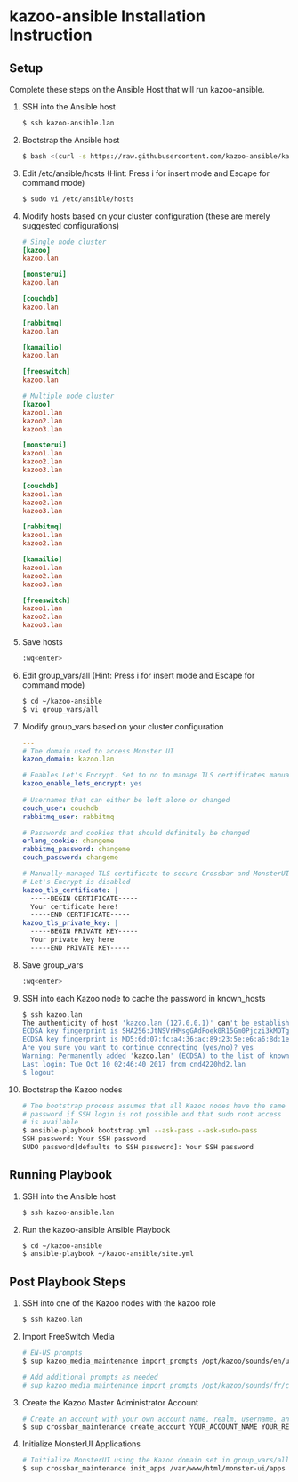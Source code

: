 # kazoo-ansible Installation Instruction

## Setup
Complete these steps on the Ansible Host that will run kazoo-ansible.

1. SSH into the Ansible host
   ```bash
   $ ssh kazoo-ansible.lan
   ```
2. Bootstrap the Ansible host
   ```bash
   $ bash <(curl -s https://raw.githubusercontent.com/kazoo-ansible/kazoo-ansible/master/ansible_host_bootstrap.sh)
   ```
3. Edit /etc/ansible/hosts (Hint: Press i for insert mode and Escape for command mode)
   ```bash
   $ sudo vi /etc/ansible/hosts
   ```
4. Modify hosts based on your cluster configuration (these are merely suggested configurations)
   ```ini
   # Single node cluster
   [kazoo]
   kazoo.lan
   
   [monsterui]
   kazoo.lan
   
   [couchdb]
   kazoo.lan
   
   [rabbitmq]
   kazoo.lan
   
   [kamailio]
   kazoo.lan
   
   [freeswitch]
   kazoo.lan
   
   # Multiple node cluster
   [kazoo]
   kazoo1.lan
   kazoo2.lan
   kazoo3.lan
   
   [monsterui]
   kazoo1.lan
   kazoo2.lan
   kazoo3.lan
   
   [couchdb]
   kazoo1.lan
   kazoo2.lan
   kazoo3.lan
   
   [rabbitmq]
   kazoo1.lan
   kazoo2.lan
   
   [kamailio]
   kazoo1.lan
   kazoo2.lan
   kazoo3.lan
   
   [freeswitch]
   kazoo1.lan
   kazoo2.lan
   kazoo3.lan
   ```
5. Save hosts
   ```bash
   :wq<enter>
   ```
6. Edit group_vars/all (Hint: Press i for insert mode and Escape for command mode)
   ```bash
   $ cd ~/kazoo-ansible
   $ vi group_vars/all
   ```
7. Modify group_vars based on your cluster configuration
   ```yaml
   ---
   # The domain used to access Monster UI
   kazoo_domain: kazoo.lan
   
   # Enables Let's Encrypt. Set to no to manage TLS certificates manually
   kazoo_enable_lets_encrypt: yes
    
   # Usernames that can either be left alone or changed
   couch_user: couchdb
   rabbitmq_user: rabbitmq
   
   # Passwords and cookies that should definitely be changed
   erlang_cookie: changeme
   rabbitmq_password: changeme
   couch_password: changeme
   
   # Manually-managed TLS certificate to secure Crossbar and MonsterUI if 
   # Let's Encrypt is disabled
   kazoo_tls_certificate: |
     -----BEGIN CERTIFICATE-----
     Your certificate here!
     -----END CERTIFICATE-----
   kazoo_tls_private_key: |
     -----BEGIN PRIVATE KEY-----
     Your private key here
     -----END PRIVATE KEY-----
   ```
8. Save group_vars
   ```bash
   :wq<enter>
   ```
9. SSH into each Kazoo node to cache the password in known_hosts
   ```bash
   $ ssh kazoo.lan
   The authenticity of host 'kazoo.lan (127.0.0.1)' can't be established.
   ECDSA key fingerprint is SHA256:JtNSVrHMsgGAdFoek0R15Gm0Pjczi3kMOTgNSic0dq4.
   ECDSA key fingerprint is MD5:6d:07:fc:a4:36:ac:89:23:5e:e6:a6:8d:1e:e6:fe:8d.
   Are you sure you want to continue connecting (yes/no)? yes
   Warning: Permanently added 'kazoo.lan' (ECDSA) to the list of known hosts.
   Last login: Tue Oct 10 02:46:40 2017 from cnd4220hd2.lan
   $ logout
   ```
10. Bootstrap the Kazoo nodes
    ```bash
    # The bootstrap process assumes that all Kazoo nodes have the same 
    # password if SSH login is not possible and that sudo root access 
    # is available
    $ ansible-playbook bootstrap.yml --ask-pass --ask-sudo-pass
    SSH password: Your SSH password
    SUDO password[defaults to SSH password]: Your SSH password
    ```
## Running Playbook
1. SSH into the Ansible host
   ```bash
   $ ssh kazoo-ansible.lan
   ```
2. Run the kazoo-ansible Ansible Playbook
   ```bash
   $ cd ~/kazoo-ansible
   $ ansible-playbook ~/kazoo-ansible/site.yml
   ```

## Post Playbook Steps
1. SSH into one of the Kazoo nodes with the kazoo role
   ```bash
   $ ssh kazoo.lan
   ```
2. Import FreeSwitch Media
   ```bash
   # EN-US prompts
   $ sup kazoo_media_maintenance import_prompts /opt/kazoo/sounds/en/us/
   
   # Add additional prompts as needed
   # sup kazoo_media_maintenance import_prompts /opt/kazoo/sounds/fr/ca fr-ca
   ```
3. Create the Kazoo Master Administrator Account
   ```bash
   # Create an account with your own account name, realm, username, and password
   $ sup crossbar_maintenance create_account YOUR_ACCOUNT_NAME YOUR_REALM YOUR_USERNAME YOUR_PASSWORD
   ```
4. Initialize MonsterUI Applications
   ```bash
   # Initialize MonsterUI using the Kazoo domain set in group_vars/all
   $ sup crossbar_maintenance init_apps /var/www/html/monster-ui/apps https://kazoo.lan/crossbar/v2
   ```

